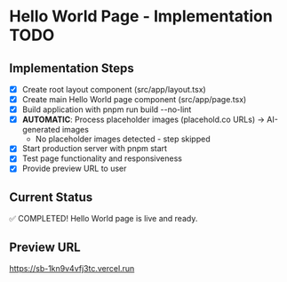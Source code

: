 # Hello World Page - Implementation TODO

## Implementation Steps

- [x] Create root layout component (src/app/layout.tsx)
- [x] Create main Hello World page component (src/app/page.tsx)
- [x] Build application with pnpm run build --no-lint
- [x] **AUTOMATIC**: Process placeholder images (placehold.co URLs) → AI-generated images
  - No placeholder images detected - step skipped
- [x] Start production server with pnpm start
- [x] Test page functionality and responsiveness  
- [x] Provide preview URL to user

## Current Status
✅ COMPLETED! Hello World page is live and ready.

## Preview URL
https://sb-1kn9v4vfj3tc.vercel.run
